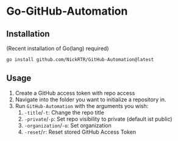 # Go-GitHub-Automation

## Installation

(Recent installation of Go(lang) required)

```
go install github.com/NickRTR/GitHub-Automation@latest
```

## Usage

1. Create a GitHub access token with repo access
1. Navigate into the folder you want to initialize a repository in.
1. Run `GitHub-Automation` with the arguments you wish:
    1. `-title`/`-t`: Change the repo title
    2. `-private`/`-p`: Set repo visibility to private (default ist public)
    3. `-organization`/`-o`: Set organization
    4. `-reset`/`r`: Reset stored GitHub Access Token
